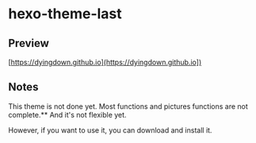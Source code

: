 # hexo-theme-last
## Preview

[https://dyingdown.github.io](https://dyingdown.github.io])

## Notes

This theme is not done yet. Most functions and pictures functions are not complete.** And it's not flexible yet.

However, if you want to use it, you can download and install it.